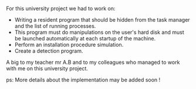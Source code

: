 For this university project we had to work on:

- Writing a resident program that should be hidden from the task manager and the list of running processes.
- This program must do manipulations on the user's hard disk and must be launched automatically at each startup of the machine.
- Perform an installation procedure simulation.
- Create a detection program.

A big to my teacher mr A.B and to my colleagues who managed to work with me on this university project.

ps: More details about the implementation may be added soon !
